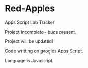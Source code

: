# Red-Apples
Apps Script Lab Tracker

Project Incomplete - bugs present.

Project will be updated!

Code writting on googles Apps Script.

Language is Javascript.
